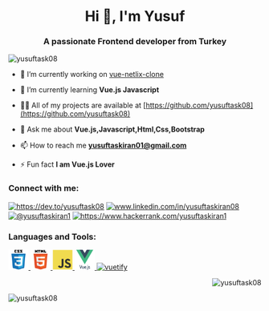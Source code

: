 <h1 align="center">Hi 👋, I'm Yusuf</h1>
<h3 align="center">A passionate Frontend developer from Turkey</h3>

<p align="left"> <img src="https://komarev.com/ghpvc/?username=yusuftask08&label=Profile%20views&color=0e75b6&style=flat" alt="yusuftask08" /> </p>

- 🔭 I’m currently working on [vue-netlix-clone](https://github.com/yusuftask08/vue-netflix-clone)

- 🌱 I’m currently learning **Vue.js Javascript**

- 👨‍💻 All of my projects are available at [https://github.com/yusuftask08](https://github.com/yusuftask08)

- 💬 Ask me about **Vue.js,Javascript,Html,Css,Bootstrap**

- 📫 How to reach me **yusuftaskiran01@gmail.com**

- ⚡ Fun fact **I am Vue.js Lover**

<h3 align="left">Connect with me:</h3>
<p align="left">
<a href="https://dev.to/https://dev.to/yusuftask08" target="blank"><img align="center" src="https://cdn.jsdelivr.net/npm/simple-icons@3.0.1/icons/dev-dot-to.svg" alt="https://dev.to/yusuftask08" height="30" width="40" /></a>
<a href="https://linkedin.com/in/www.linkedin.com/in/yusuftaskiran08" target="blank"><img align="center" src="https://cdn.jsdelivr.net/npm/simple-icons@3.0.1/icons/linkedin.svg" alt="www.linkedin.com/in/yusuftaskiran08" height="30" width="40" /></a>
<a href="https://medium.com/@yusuftaskiran1" target="blank"><img align="center" src="https://cdn.jsdelivr.net/npm/simple-icons@3.0.1/icons/medium.svg" alt="@yusuftaskiran1" height="30" width="40" /></a>
<a href="https://www.hackerrank.com/https://www.hackerrank.com/yusuftaskiran1" target="blank"><img align="center" src="https://cdn.jsdelivr.net/npm/simple-icons@3.0.1/icons/hackerrank.svg" alt="https://www.hackerrank.com/yusuftaskiran1" height="30" width="40" /></a>
</p>

<h3 align="left">Languages and Tools:</h3>
<p align="left"> <a href="https://www.w3schools.com/css/" target="_blank"> <img src="https://raw.githubusercontent.com/devicons/devicon/master/icons/css3/css3-original-wordmark.svg" alt="css3" width="40" height="40"/> </a> <a href="https://www.w3.org/html/" target="_blank"> <img src="https://raw.githubusercontent.com/devicons/devicon/master/icons/html5/html5-original-wordmark.svg" alt="html5" width="40" height="40"/> </a> <a href="https://developer.mozilla.org/en-US/docs/Web/JavaScript" target="_blank"> <img src="https://raw.githubusercontent.com/devicons/devicon/master/icons/javascript/javascript-original.svg" alt="javascript" width="40" height="40"/> </a> <a href="https://vuejs.org/" target="_blank"> <img src="https://raw.githubusercontent.com/devicons/devicon/master/icons/vuejs/vuejs-original-wordmark.svg" alt="vuejs" width="40" height="40"/> </a> <a href="https://vuetifyjs.com/en/" target="_blank"> <img src="https://bestofjs.org/logos/vuetify.svg" alt="vuetify" width="40" height="40"/> </a> </p>

<p>&nbsp;<img align="right" src="https://github-readme-stats.vercel.app/api?username=yusuftask08&show_icons=true&locale=en" alt="yusuftask08" /></p><p><img align="left" src="https://github-readme-stats.vercel.app/api/top-langs?username=yusuftask08&show_icons=true&locale=en&layout=compact" alt="yusuftask08" /></p>


